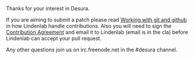 Thanks for your interest in Desura.

If you are aiming to submit a patch please read [Working with git and github](https://github.com/lindenlab/desura-app/wiki/Working-with-git-and-github) in how Lindenlab handle contributions. Also you will need to sign the [Contribution Agreement](http://lecs.opensource.secondlife.com/Contribution+Agreement.pdf) and email it to Lindenlab (email is in the cla) before Lindenlab can accept your pull request.

Any other questions join us on irc.freenode.net in the #desura channel.
